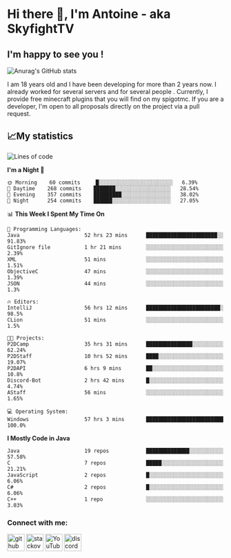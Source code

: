 # Hi there 👋, I'm Antoine - aka SkyfightTV
## I'm happy to see you !
![Anurag's GitHub stats](https://github-readme-stats.vercel.app/api?username=SKyfightTV&show_icons=true&theme=dark&count_private=true&)

I am 18 years old and I have been developing for more than 2 years now. I already worked for several servers and for several people . Currently, I provide free minecraft plugins that you will find on my spigotmc.
If you are a developer, I'm open to all proposals directly on the project via a pull request.

## 📈My statistics
<!--START_SECTION:waka-->
![Lines of code](https://img.shields.io/badge/From%20Hello%20World%20I%27ve%20Written-2%20Million%20lines%20of%20code-blue)

**I'm a Night 🦉** 

```text
🌞 Morning    60 commits     █░░░░░░░░░░░░░░░░░░░░░░░░   6.39% 
🌆 Daytime    268 commits    ███████░░░░░░░░░░░░░░░░░░   28.54% 
🌃 Evening    357 commits    █████████░░░░░░░░░░░░░░░░   38.02% 
🌙 Night      254 commits    ██████░░░░░░░░░░░░░░░░░░░   27.05%

```


📊 **This Week I Spent My Time On** 

```text
💬 Programming Languages: 
Java                     52 hrs 23 mins      ███████████████████████░░   91.83% 
GitIgnore file           1 hr 21 mins        ░░░░░░░░░░░░░░░░░░░░░░░░░   2.39% 
XML                      51 mins             ░░░░░░░░░░░░░░░░░░░░░░░░░   1.51% 
ObjectiveC               47 mins             ░░░░░░░░░░░░░░░░░░░░░░░░░   1.39% 
JSON                     44 mins             ░░░░░░░░░░░░░░░░░░░░░░░░░   1.3%

🔥 Editors: 
IntelliJ                 56 hrs 12 mins      ████████████████████████░   98.5% 
CLion                    51 mins             ░░░░░░░░░░░░░░░░░░░░░░░░░   1.5%

🐱‍💻 Projects: 
P2DCamp                  35 hrs 31 mins      ███████████████░░░░░░░░░░   62.24% 
P2DStaff                 10 hrs 52 mins      ████░░░░░░░░░░░░░░░░░░░░░   19.07% 
P2DAPI                   6 hrs 9 mins        ██░░░░░░░░░░░░░░░░░░░░░░░   10.8% 
Discord-Bot              2 hrs 42 mins       █░░░░░░░░░░░░░░░░░░░░░░░░   4.74% 
AStaff                   56 mins             ░░░░░░░░░░░░░░░░░░░░░░░░░   1.65%

💻 Operating System: 
Windows                  57 hrs 3 mins       █████████████████████████   100.0%

```

**I Mostly Code in Java** 

```text
Java                     19 repos            ██████████████░░░░░░░░░░░   57.58% 
C                        7 repos             █████░░░░░░░░░░░░░░░░░░░░   21.21% 
JavaScript               2 repos             █░░░░░░░░░░░░░░░░░░░░░░░░   6.06% 
C#                       2 repos             █░░░░░░░░░░░░░░░░░░░░░░░░   6.06% 
C++                      1 repo              ░░░░░░░░░░░░░░░░░░░░░░░░░   3.03%

```



<!--END_SECTION:waka-->

### Connect with me:

[<img src='https://cdn.jsdelivr.net/npm/simple-icons@3.0.1/icons/github.svg' alt='github' height='40'>](https://github.com/SKyfightTV)  [<img src='https://cdn.jsdelivr.net/npm/simple-icons@3.0.1/icons/stackoverflow.svg' alt='stackoverflow' height='40'>](https://stackoverflow.com/users/16952856)  [<img src='https://cdn.jsdelivr.net/npm/simple-icons@3.0.1/icons/youtube.svg' alt='YouTube' height='40'>](https://www.youtube.com/channel/UCjzzQNjlBr-AZ5j1A8lMMKw)  [<img src='https://cdn.jsdelivr.net/npm/simple-icons@3.0.1/icons/discord.svg' alt='discord' height='40'>](https://discord.gg/u8yzVac)  
